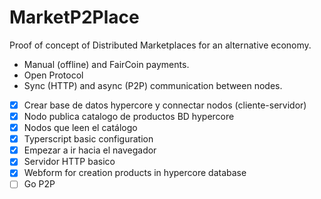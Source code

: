# MarketP2Place

Proof of concept of Distributed Marketplaces for an alternative economy.

- Manual (offline) and FairCoin payments.
- Open Protocol
- Sync (HTTP) and async (P2P) communication between nodes.


- [x] Crear base de datos hypercore y connectar nodos (cliente-servidor)
- [x] Nodo publica catalogo de productos BD hypercore
- [x] Nodos que leen el catálogo
- [x] Typerscript basic configuration
- [x] Empezar a ir hacia el navegador
- [x] Servidor HTTP basico
- [x] Webform for creation products in hypercore database
- [ ] Go P2P